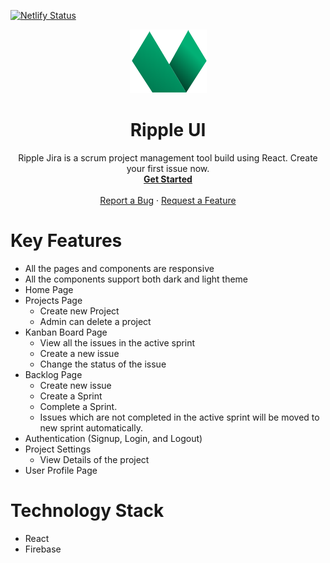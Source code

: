 [![Netlify Status](https://api.netlify.com/api/v1/badges/56ec408f-3751-42a2-9f3d-22f64f35306e/deploy-status)](https://app.netlify.com/sites/ripple-jira/deploys)
<p align="center">
  <a href="https://ripple-jira.netlify.app/" target="_blank">
    <img src="https://raw.githubusercontent.com/sonishreyas/ripple-jira/dev/src/backend/media/ripple-jira-logo.png" alt="Ripple Jira logo" >
  </a>
</p>
<h1 align="center" color="green">Ripple UI</h3>
<p align="center">
 Ripple Jira is a scrum project management tool build using React.
Create your first issue now.

  <br />
  <a href="https://ripple-ui.netlify.app/components/installation/installation.html"><strong>Get Started</strong></a>
  <br />
  <br />
    <a href="https://github.com/sonishreyas/ripple-jira/issues/new?assignees=&labels=bug&template=01_BUG_REPORT.md&title=bug%3A+">Report a Bug</a>
    ·
    <a href="https://github.com/sonishreyas/ripple-jira/issues/new?assignees=&labels=enhancement&template=02_FEATURE_REQUEST.md&title=feat%3A+">Request a Feature</a>
</div>
</p>

# Key Features

- All the pages and components are responsive <br/>
- All the components support both dark and light theme <br/>
- Home Page <br/>
- Projects Page <br/>
  - Create new Project
  - Admin can delete a project
- Kanban Board Page <br/>
  - View all the issues in the active sprint
  - Create a new issue 
  - Change the status of the issue
- Backlog Page <br/>
  - Create new issue 
  - Create a Sprint
  - Complete a Sprint.
  - Issues which are not completed in the active sprint will be moved to new sprint automatically.
- Authentication (Signup, Login, and Logout) <br/>
- Project Settings
  - View Details of the project
- User Profile Page <br/>

# Technology Stack
- React
- Firebase
